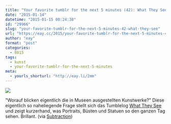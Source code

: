 ```yaml
---
title: "Your favorite tumblr for the next 5 minutes (42): What They See"
date: "2015-01-14"
datetime: "2015-01-15 00:24:38"
id: "29966"
slug: "your-favorite-tumblr-for-the-next-5-minutes-42-what-they-see"
url: "https://eay.cc/2015/your-favorite-tumblr-for-the-next-5-minutes-42-what-they-see/"
author: "eay"
format: "post"
categories:
  - 0815
tags:
  - kunst
  - your-favorite-tumblr-for-the-next-5-minutes
meta:
  - yourls_shorturl: "http://eay.li/2mm"
---
```


![](https://eay.cc/uploads/2015/whattheysee.jpg)

"Worauf blicken eigentlich die in Museen ausgestellten Kunstwerke?" Diese eigentlich so naheliegende Frage stellt sich das Tumblelog [What They See](http://whattheysee.tumblr.com/) und zeigt kurzerhand, was Portraits, Büsten und Statuen so den ganzen Tag sehen. Brillant. (via [Subtraction](http://www.subtraction.com/2015/01/14/what-they-see/))
